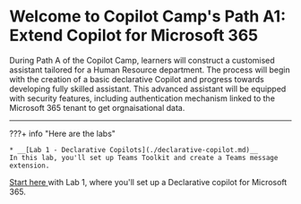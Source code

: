 
# Welcome to Copilot Camp's Path A1: Extend Copilot for Microsoft 365
During Path A of the Copilot Camp, learners will construct a customised assistant tailored for a Human Resource department. The process will begin with the creation of a basic declarative Copilot and progress towards developing fully skilled assistant. This advanced assistant will be equipped with security features, including authentication mechanism linked to the Microsoft 365 tenant to get orgnaisational data.

<hr />

???+ info "Here are the labs"

    * __[Lab 1 - Declarative Copilots](./declarative-copilot.md)__
    In this lab, you'll set up Teams Toolkit and create a Teams message extension.
  

<a href="./declarative-copilot">Start here
</a> with Lab 1, where you'll set up a Declarative copilot for Microsoft 365.
